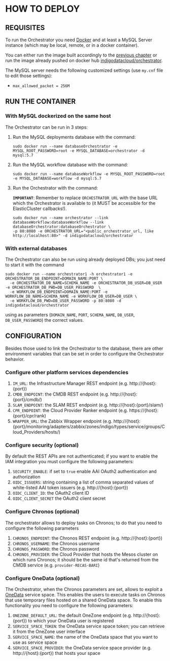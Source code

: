 # HOW TO DEPLOY

## REQUISITES

To run the Orchestrator you need [Docker](https://www.docker.com) and at least a MySQL Server instance (which may be local, remote, or in a docker container). 

You can either run the image built accordingly to the [previous chapter](how_to_build.md) or run the image already pushed on docker hub [indigodatacloud/orchestrator](https://hub.docker.com/r/indigodatacloud/orchestrator/).

The MySQL server needs the following customized settings (use `my.cnf` file to edit those settings):
- `max_allowed_packet = 256M`

## RUN THE CONTAINER

### With MySQL dockerized on the same host
The Orchestrator can be run in 3 steps:

1. Run the MySQL deployments database with the command:

    ```
    sudo docker run --name databaseOrchestrator -e MYSQL_ROOT_PASSWORD=root -e MYSQL_DATABASE=orchestrator -d mysql:5.7
    ```

2. Run the MySQL workflow database with the command:

    ```
    sudo docker run --name databaseWorkflow -e MYSQL_ROOT_PASSWORD=root -e MYSQL_DATABASE=workflow -d mysql:5.7
    ```

3. Run the Orchestrator with the command:

	**`IMPORTANT`**: Remember to replace `ORCHESTRATOR_URL` with the base URL which the Orchestrator is available to (it MUST be accessible for the ElasticCluster callbacks!).

    ```
    sudo docker run --name orchestrator --link databaseWorkflow:databaseWorkflow --link databaseOrchestrator:databaseOrchestrator \
    -p 80:8080 -e ORCHESTRATOR_URL="<public_orchestrator_url, like http://localhost:80>" -d indigodatacloud/orchestrator
    ```

### With external databases

The Orchestrator can also be run using already deployed DBs; you just need to start it with the command
```
sudo docker run --name orchestrator1 -h orchestrator1 -e ORCHESTRATOR_DB_ENDPOINT=DOMAIN_NAME:PORT \
  -e ORCHESTRATOR_DB_NAME=SCHEMA_NAME -e ORCHESTRATOR_DB_USER=DB_USER -e ORCHESTRATOR_DB_PWD=DB_USER_PASSWORD  \
  -e WORKFLOW_DB_ENDPOINT=DOMAIN_NAME:PORT -e WORKFLOW_DB_NAME=SCHEMA_NAME -e WORKFLOW_DB_USER=DB_USER \
  -e WORKFLOW_DB_PWD=DB_USER_PASSWORD -p 80:8080 -d indigodatacloud/orchestrator
```
using as parameters (`DOMAIN_NAME`, `PORT`, `SCHEMA_NAME`, `DB_USER`, `DB_USER_PASSWORD`) the correct values.

## CONFIGURATION

Besides those used to link the Orchestrator to the database, there are other environment variables that can be set in order to configure the Orchestrator behavior.

### Configure other platform services dependencies
 1. `IM_URL`: the Infrastructure Manager REST endpoint (e.g. http://{host}:{port})
 2. `CMDB_ENDPOINT`: the CMDB REST endpoint (e.g. http://{host}:{port}/cmdb/)
 3. `SLAM_ENDPOINT`: the SLAM REST endpoint (e.g. http://{host}:{port}/slam/)
 4. `CPR_ENDPOINT`: the Cloud Provider Ranker endpoint (e.g. https://{host}:{port}/cpr/rank)
 5. `WRAPPER_URL`: the Zabbix Wrapper endpoint (e.g. http://{host}:{port}/monitoring/adapters/zabbix/zones/indigo/types/service/groups/Cloud_Providers/hosts/)

### Configure security (optional)
By default the REST APIs are not authenticated; if you want to enable the IAM integration you must configure the following parameters:

 1. `SECURITY_ENABLE`: if set to `true` enable AAI OAuth2 authentication and authorization
 2. `OIDC_ISSUERS`: string containing a list of comma separated values of white-listed AAI token issuers (e.g. http://{host}:{port})
 3. `OIDC_CLIENT_ID`: the OAuth2 client ID
 4. `OIDC_CLIENT_SECRET` the OAuth2 client secret
 
### Configure Chronos (optional)
The orchestrator allows to deploy tasks on Chronos; to do that you need to configure the following parameters 
 1. `CHRONOS_ENDPOINT`: the Chronos REST endpoint (e.g. http://{host}:{port})
 2. `CHRONOS_USERNAME`: the Chronos username
 3. `CHRONOS_PASSWORD`: the Chronos password
 4. `CHRONOS_PROVIDER`: the Cloud Provider that hosts the Mesos cluster on which runs Chronos; it should be the same id that's returned from the CMDB service (e.g. ``provider-RECAS-BARI``)
 
### Configure OneData (optional)
The Orchestrator, when the Chronos parameters are set, allows to exploit a [OneData](https://onedata.org/) service space. This enables the users to execute tasks on Chronos that use temporary files hosted on a shared OneData space. To enable this functionality you need to configure the following parameters:

 1. `ONEZONE_DEFAULT_URL`: the default OneZone endpoint (e.g. http://{host}:{port}) to which your OneData user is registered
 2. `SERVICE_SPACE_TOKEN`: the OneData service space token; you can retrieve it from the OneZone user interface
 3. `SERVICE_SPACE_NAME`: the name of the OneData space that you want to use as service space
 4. `SERVICE_SPACE_PROVIDER`: the OneData service space provider (e.g. http://{host}:{port}) that hosts your space
  

